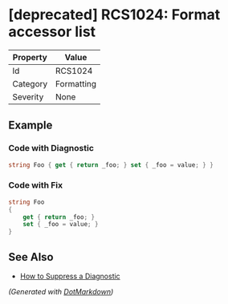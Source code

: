 # \[deprecated\] RCS1024: Format accessor list

| Property | Value      |
| -------- | ---------- |
| Id       | RCS1024    |
| Category | Formatting |
| Severity | None       |

## Example

### Code with Diagnostic

```csharp
string Foo { get { return _foo; } set { _foo = value; } }
```

### Code with Fix

```csharp
string Foo
{
    get { return _foo; }
    set { _foo = value; }
}
```

## See Also

* [How to Suppress a Diagnostic](../HowToConfigureAnalyzers.md#how-to-suppress-a-diagnostic)


*\(Generated with [DotMarkdown](http://github.com/JosefPihrt/DotMarkdown)\)*
